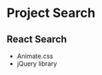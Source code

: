 # Project Search
<h2> React Search </h2>

<ul>
<li> Animate.css </li>
<li> jQuery library </li>
</ul>